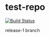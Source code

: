 # test-repo
[![Build Status](https://travis-ci.org/michallula/test-repo.svg?branch=master)](https://travis-ci.org/michallula/test-repo.svg?branch=master)

release-1 branch
